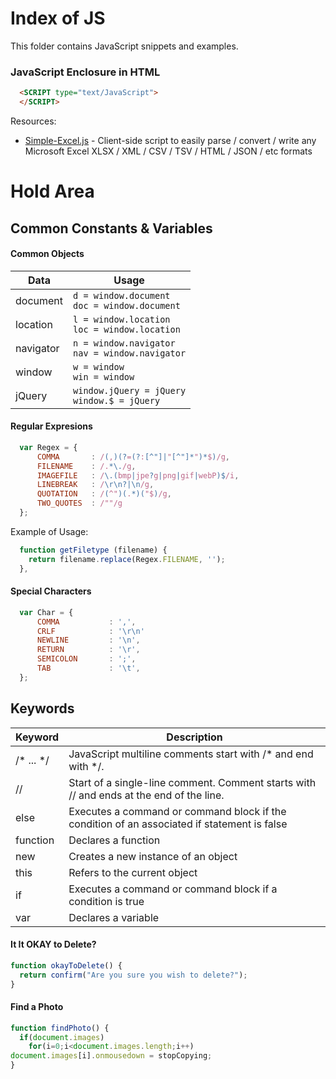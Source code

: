 # Index of JS

This folder contains JavaScript snippets and examples.


### JavaScript Enclosure in HTML
```html
  <SCRIPT type="text/JavaScript">
  </SCRIPT>
```

Resources:
- [Simple-Excel.js](https://github.com/faisalman/simple-excel-js) - Client-side script to easily parse / convert / write any Microsoft Excel XLSX / XML / CSV / TSV / HTML / JSON / etc formats

# Hold Area

## Common Constants & Variables

#### Common Objects
| Data | Usage |
|  ---- | ----|
| document | ```d = window.document``` <BR> ```doc = window.document``` |
| location | ```l = window.location ```<BR> ```loc = window.location``` |
| navigator | ```n = window.navigator``` <BR> ```nav = window.navigator``` |
| window | ```w = window``` <BR> ```win = window``` |
| jQuery | ```window.jQuery = jQuery``` <BR> ```window.$ = jQuery``` |


#### Regular Expresions
```javascript
  var Regex = {
      COMMA       : /(,)(?=(?:[^"]|"[^"]*")*$)/g,
      FILENAME    : /.*\./g,
      IMAGEFILE   : /\.(bmp|jpe?g|png|gif|webP)$/i,
      LINEBREAK   : /\r\n?|\n/g,
      QUOTATION   : /(^")(.*)("$)/g,
      TWO_QUOTES  : /""/g
  };
```
Example of Usage:
```javascript
  function getFiletype (filename) {
    return filename.replace(Regex.FILENAME, '');
  },
```

#### Special Characters
```javascript
  var Char = {
      COMMA           : ',',
      CRLF            : '\r\n'
      NEWLINE         : '\n',
      RETURN          : '\r',
      SEMICOLON       : ';',
      TAB             : '\t',
  };
```

## Keywords
| Keyword | Description |  
| --- | --- |  
| /* ... */|JavaScript multiline comments start with /* and end with */. |  
| //|Start of a single-line comment. Comment starts with // and ends at the end of the line. |  
| else|Executes a command or command block if the condition of an associated if statement is false |  
| function|Declares a function |  
| new|Creates a new instance of an object |  
| this|Refers to the current object |  
| if|Executes a command or command block if a condition is true |  
| var|Declares a variable |  

#### It It OKAY to Delete?
```javascript
function okayToDelete() {
  return confirm("Are you sure you wish to delete?");
}
```

#### Find a Photo
```javascript
function findPhoto() {
  if(document.images)
    for(i=0;i<document.images.length;i++)
document.images[i].onmousedown = stopCopying;
}
```

  
